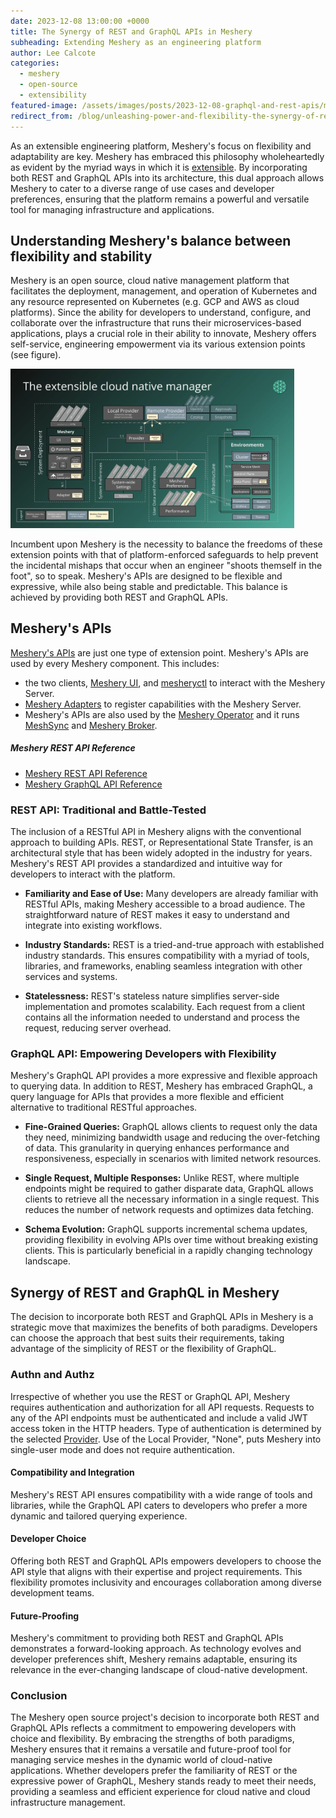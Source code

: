 ```yaml
---
date: 2023-12-08 13:00:00 +0000
title: The Synergy of REST and GraphQL APIs in Meshery
subheading: Extending Meshery as an engineering platform
author: Lee Calcote
categories:
  - meshery
  - open-source
  - extensibility
featured-image: /assets/images/posts/2023-12-08-graphql-and-rest-apis/meshery-apis.jpeg
redirect_from: /blog/unleashing-power-and-flexibility-the-synergy-of-rest-and-graphql-in-meshery
---
```


As an extensible engineering platform, Meshery's focus on flexibility and adaptability are key. Meshery has embraced this philosophy wholeheartedly as evident by the myriad ways in which it is [extensible](https://docs.meshery.io/extensibility). By incorporating both REST and GraphQL APIs into its architecture, this dual approach allows Meshery to cater to a diverse range of use cases and developer preferences, ensuring that the platform remains a powerful and versatile tool for managing infrastructure and applications.

## Understanding Meshery's balance between flexibility and stability

Meshery is an open source, cloud native management platform that facilitates the deployment, management, and operation of Kubernetes and any resource represented on Kubernetes (e.g. GCP and AWS as cloud platforms). Since the ability for developers to understand, configure, and collaborate over the infrastructure that runs their microservices-based applications, plays a crucial role in their ability to innovate, Meshery offers self-service, engineering empowerment via its various extension points (see figure).

<img alt="Meshery Extension Points" src="/assets/images/posts/2023-12-08-graphql-and-rest-apis/meshery-extension-points.webp" width="90%" />

Incumbent upon Meshery is the necessity to balance the freedoms of these extension points with that of platform-enforced safeguards to help prevent the incidental mishaps that occur when an engineer "shoots themself in the foot", so to speak. Meshery's APIs are designed to be flexible and expressive, while also being stable and predictable. This balance is achieved by providing both REST and GraphQL APIs.

## Meshery's APIs

[Meshery's APIs](https://docs.meshery.io/extensibility/api) are just one type of extension point. Meshery's APIs are used by every Meshery component. This includes:

- the two clients, [Meshery UI](https://docs.meshery.io/concepts/architecture), and [mesheryctl](https://docs.meshery.io/reference/mesheryctl) to interact with the Meshery Server.
- [Meshery Adapters](https://docs.meshery.io/concepts/architecture/adapters) to register capabilities with the Meshery Server.
- Meshery's APIs are also used by the [Meshery Operator](https://docs.meshery.io/concepts/architecture/operator) and it runs [MeshSync](https://docs.meshery.io/concepts/architecture/broker) and [Meshery Broker](https://docs.meshery.io/concepts/architecture/broker).

<div class="callout">
<h5>Meshery REST API Reference</h5>
<ul><li><a href="(https://docs.meshery.io/reference/rest-apis">Meshery REST API Reference</a></li>
<li><a href="(https://docs.meshery.io/reference/graphql-apis">Meshery GraphQL API Reference</a></li>
</ul>
</div>

### REST API: Traditional and Battle-Tested

The inclusion of a RESTful API in Meshery aligns with the conventional approach to building APIs. REST, or Representational State Transfer, is an architectural style that has been widely adopted in the industry for years. Meshery's REST API provides a standardized and intuitive way for developers to interact with the platform.

- **Familiarity and Ease of Use:** Many developers are already familiar with RESTful APIs, making Meshery accessible to a broad audience. The straightforward nature of REST makes it easy to understand and integrate into existing workflows.

- **Industry Standards:** REST is a tried-and-true approach with established industry standards. This ensures compatibility with a myriad of tools, libraries, and frameworks, enabling seamless integration with other services and systems.

- **Statelessness:** REST's stateless nature simplifies server-side implementation and promotes scalability. Each request from a client contains all the information needed to understand and process the request, reducing server overhead.

### GraphQL API: Empowering Developers with Flexibility

Meshery's GraphQL API provides a more expressive and flexible approach to querying data. In addition to REST, Meshery has embraced GraphQL, a query language for APIs that provides a more flexible and efficient alternative to traditional RESTful approaches.

- **Fine-Grained Queries:** GraphQL allows clients to request only the data they need, minimizing bandwidth usage and reducing the over-fetching of data. This granularity in querying enhances performance and responsiveness, especially in scenarios with limited network resources.

- **Single Request, Multiple Responses:** Unlike REST, where multiple endpoints might be required to gather disparate data, GraphQL allows clients to retrieve all the necessary information in a single request. This reduces the number of network requests and optimizes data fetching.

- **Schema Evolution:** GraphQL supports incremental schema updates, providing flexibility in evolving APIs over time without breaking existing clients. This is particularly beneficial in a rapidly changing technology landscape.

## Synergy of REST and GraphQL in Meshery

The decision to incorporate both REST and GraphQL APIs in Meshery is a strategic move that maximizes the benefits of both paradigms. Developers can choose the approach that best suits their requirements, taking advantage of the simplicity of REST or the flexibility of GraphQL.

### Authn and Authz

Irrespective of whether you use the REST or GraphQL API, Meshery requires authentication and authorization for all API requests. Requests to any of the API endpoints must be authenticated and include a valid JWT access token in the HTTP headers. Type of authentication is determined by the selected [Provider](https://docs.meshery.io/extensibility/providers). Use of the Local Provider, "None", puts Meshery into single-user mode and does not require authentication.

#### Compatibility and Integration

Meshery's REST API ensures compatibility with a wide range of tools and libraries, while the GraphQL API caters to developers who prefer a more dynamic and tailored querying experience.

#### Developer Choice

Offering both REST and GraphQL APIs empowers developers to choose the API style that aligns with their expertise and project requirements. This flexibility promotes inclusivity and encourages collaboration among diverse development teams.

#### Future-Proofing

Meshery's commitment to providing both REST and GraphQL APIs demonstrates a forward-looking approach. As technology evolves and developer preferences shift, Meshery remains adaptable, ensuring its relevance in the ever-changing landscape of cloud-native development.

### Conclusion

The Meshery open source project's decision to incorporate both REST and GraphQL APIs reflects a commitment to empowering developers with choice and flexibility. By embracing the strengths of both paradigms, Meshery ensures that it remains a versatile and future-proof tool for managing service meshes in the dynamic world of cloud-native applications. Whether developers prefer the familiarity of REST or the expressive power of GraphQL, Meshery stands ready to meet their needs, providing a seamless and efficient experience for cloud native and cloud infrastructure management.